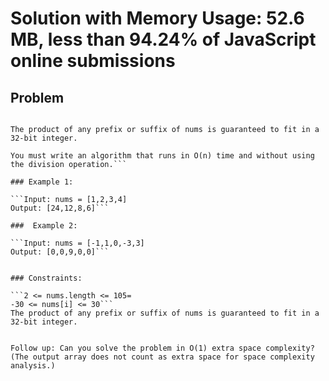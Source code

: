 # Solution with Memory Usage: 52.6 MB, less than 94.24% of JavaScript online submissions

## Problem

```Given an integer array nums, return an array answer such that answer[i] is equal to the product of all the elements of nums except nums[i].

The product of any prefix or suffix of nums is guaranteed to fit in a 32-bit integer.

You must write an algorithm that runs in O(n) time and without using the division operation.```

### Example 1:

```Input: nums = [1,2,3,4]
Output: [24,12,8,6]```

###  Example 2:

```Input: nums = [-1,1,0,-3,3]
Output: [0,0,9,0,0]```
 

### Constraints:

```2 <= nums.length <= 105=
-30 <= nums[i] <= 30```
The product of any prefix or suffix of nums is guaranteed to fit in a 32-bit integer.
 

Follow up: Can you solve the problem in O(1) extra space complexity? (The output array does not count as extra space for space complexity analysis.)
